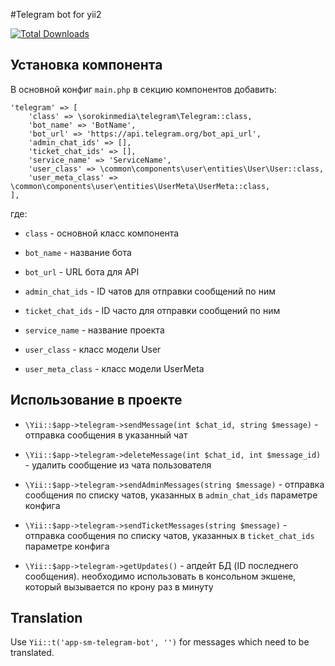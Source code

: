 #Telegram bot for yii2

[![Total Downloads](https://img.shields.io/packagist/dt/sorokinmedia/yii2-telegram-bot.svg)](https://packagist.org/packages/sorokinmedia/yii2-telegram-bot)

## Установка компонента
В основной конфиг `main.php` в секцию компонентов добавить:

```
'telegram' => [
    'class' => \sorokinmedia\telegram\Telegram::class,
    'bot_name' => 'BotName',
    'bot_url' => 'https://api.telegram.org/bot_api_url',
    'admin_chat_ids' => [],
    'ticket_chat_ids' => [],
    'service_name' => 'ServiceName',
    'user_class' => \common\components\user\entities\User\User::class,
    'user_meta_class' => \common\components\user\entities\UserMeta\UserMeta::class,
],
```

где: 

+ `class` - основной класс компонента

+ `bot_name` - название бота

+ `bot_url` - URL бота для API

+ `admin_chat_ids` - ID чатов для отправки сообщений по ним

+ `ticket_chat_ids` - ID часто для отправки сообщений по ним

+ `service_name` - название проекта

+ `user_class` - класс модели User

+ `user_meta_class` - класс модели UserMeta

## Использование в проекте

+ `\Yii::$app->telegram->sendMessage(int $chat_id, string $message)` - отправка сообщения в указанный чат

+ `\Yii::$app->telegram->deleteMessage(int $chat_id, int $message_id)` - удалить сообщение из чата пользователя

+ `\Yii::$app->telegram->sendAdminMessages(string $message)` - отправка сообщения по списку чатов, указанных в `admin_chat_ids` параметре конфига

+ `\Yii::$app->telegram->sendTicketMessages(string $message)` - отправка сообщения по списку чатов, указанных в `ticket_chat_ids` параметре конфига

+ `\Yii::$app->telegram->getUpdates()` - апдейт БД (ID последнего сообщения). необходимо использовать в консольном экшене, который вызывается по крону раз в минуту

## Translation

Use `Yii::t('app-sm-telegram-bot', '')` for messages which need to be translated.
